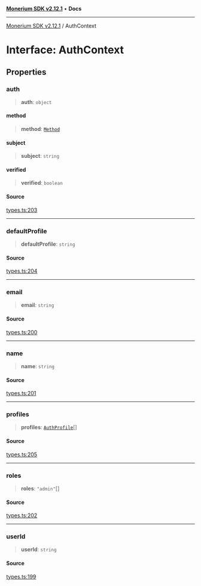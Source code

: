 [**Monerium SDK v2.12.1**](../README.md) • **Docs**

---

[Monerium SDK v2.12.1](../README.md) / AuthContext

# Interface: AuthContext

## Properties

### auth

> **auth**: `object`

#### method

> **method**: [`Method`](../enumerations/Method.md)

#### subject

> **subject**: `string`

#### verified

> **verified**: `boolean`

#### Source

[types.ts:203](https://github.com/monerium/js-monorepo/blob/510d89096a606a615f5ce0c00a69ec9c89563e68/packages/sdk/src/types.ts#L203)

---

### defaultProfile

> **defaultProfile**: `string`

#### Source

[types.ts:204](https://github.com/monerium/js-monorepo/blob/510d89096a606a615f5ce0c00a69ec9c89563e68/packages/sdk/src/types.ts#L204)

---

### email

> **email**: `string`

#### Source

[types.ts:200](https://github.com/monerium/js-monorepo/blob/510d89096a606a615f5ce0c00a69ec9c89563e68/packages/sdk/src/types.ts#L200)

---

### name

> **name**: `string`

#### Source

[types.ts:201](https://github.com/monerium/js-monorepo/blob/510d89096a606a615f5ce0c00a69ec9c89563e68/packages/sdk/src/types.ts#L201)

---

### profiles

> **profiles**: [`AuthProfile`](AuthProfile.md)[]

#### Source

[types.ts:205](https://github.com/monerium/js-monorepo/blob/510d89096a606a615f5ce0c00a69ec9c89563e68/packages/sdk/src/types.ts#L205)

---

### roles

> **roles**: `"admin"`[]

#### Source

[types.ts:202](https://github.com/monerium/js-monorepo/blob/510d89096a606a615f5ce0c00a69ec9c89563e68/packages/sdk/src/types.ts#L202)

---

### userId

> **userId**: `string`

#### Source

[types.ts:199](https://github.com/monerium/js-monorepo/blob/510d89096a606a615f5ce0c00a69ec9c89563e68/packages/sdk/src/types.ts#L199)

